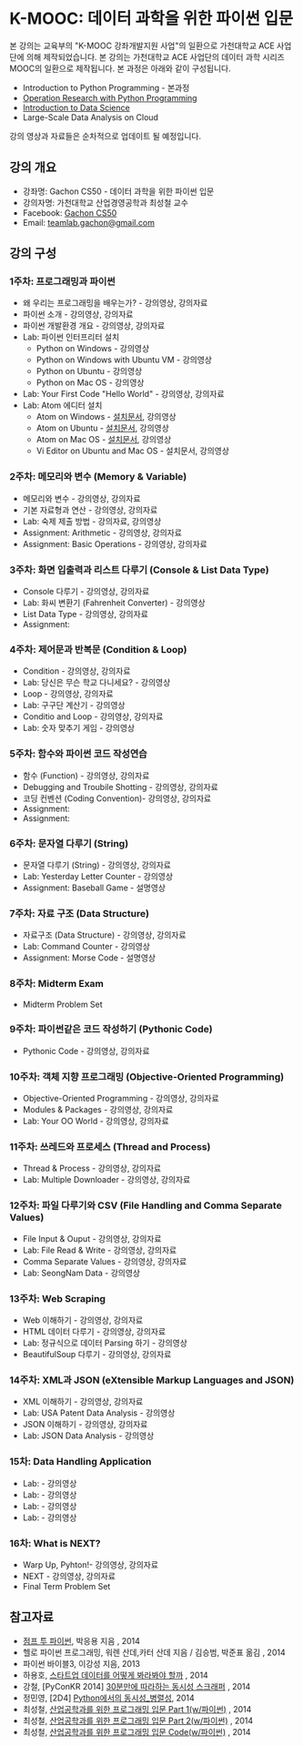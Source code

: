 K-MOOC: 데이터 과학을 위한 파이썬 입문
=========================

본 강의는 교육부의 "K-MOOC 강좌개발지원 사업"의 일환으로 가천대학교 ACE 사업단에
의해 제작되었습니다. 본 강의는 가천대학교 ACE 사업단의 데이터 과학 시리즈 MOOC의
일환으로 제작됩니다. 본 과정은 아래와 같이 구성됩니다.
- Introduction to Python Programming - 본과정
- [Operation Research with Python Programming](https://github.com/TeamLab/Gachon_CS50_OR_KMOOC)
- [Introduction to Data Science](https://github.com/TeamLab/data_school_at_gachon)
- Large-Scale Data Analysis on Cloud

강의 영상과 자료들은 순차적으로 업데이트 될 예정입니다.

## 강의 개요
* 강좌명: Gachon CS50 - 데이터 과학을 위한 파이썬 입문
* 강의자명: 가천대학교 산업경영공학과 최성철 교수
* Facebook: [Gachon CS50](https://www.facebook.com/GachonCS50) 
* Email: teamlab.gachon@gmail.com

## 강의 구성
### 1주차: 프로그래밍과 파이썬
- 왜 우리는 프로그래밍을 배우는가? - 강의영상, 강의자료
- 파이썬 소개 - 강의영상, 강의자료
- 파이썬 개발환경 개요 - 강의영상, 강의자료
- Lab: 파이썬 인터프리터 설치
    - Python on Windows - 강의영상
    - Python on Windows with Ubuntu VM - 강의영상
    - Python on Ubuntu - 강의영상
    - Python on Mac OS - 강의영상
- Lab: Your First Code "Hello World" - 강의영상, 강의자료
- Lab: Atom 에디터 설치
    - Atom on Windows - [설치문서](), 강의영상
    - Atom on Ubuntu - [설치문서](), 강의영상
    - Atom on Mac OS - [설치문서](), 강의영상
    - Vi Editor on Ubuntu and Mac OS - 설치문서, 강의영상

### 2주차: 메모리와 변수 (Memory & Variable)
- 메모리와 변수 - 강의영상, 강의자료
- 기본 자료형과 연산 - 강의영상, 강의자료
- Lab: 숙제 제출 방법 - 강의자료, 강의영상
- Assignment: Arithmetic - 강의영상, 강의자료
- Assignment: Basic Operations - 강의영상, 강의자료

### 3주차: 화면 입출력과 리스트 다루기 (Console & List Data Type)
- Console 다루기 - 강의영상, 강의자료
- Lab: 화씨 변환기 (Fahrenheit Converter) - 강의영상
- List Data Type - 강의영상, 강의자료
- Assignment:

### 4주차: 제어문과 반복문 (Condition & Loop)
- Condition - 강의영상, 강의자료
- Lab: 당신은 무슨 학교 다니세요? - 강의영상
- Loop - 강의영상, 강의자료
- Lab: 구구단 계산기 - 강의영상
- Conditio and Loop - 강의영상, 강의자료
- Lab: 숫자 맞추기 게임 - 강의영상

### 5주차: 함수와 파이썬 코드 작성연습
- 함수 (Function) - 강의영상, 강의자료
- Debugging and Troubile Shotting - 강의영상, 강의자료
- 코딩 컨벤션 (Coding Convention)- 강의영상, 강의자료
- Assignment:
- Assignment:

### 6주차: 문자열 다루기 (String)
- 문자열 다루기 (String) - 강의영상, 강의자료
- Lab: Yesterday Letter Counter - 강의영상
- Assignment: Baseball Game - 설명영상

### 7주차: 자료 구조 (Data Structure)
- 자료구조 (Data Structure) - 강의영상, 강의자료
- Lab: Command Counter - 강의영상
- Assignment: Morse Code - 설명영상

### 8주차: Midterm Exam
- Midterm Problem Set

### 9주차: 파이썬같은 코드 작성하기 (Pythonic Code)
- Pythonic Code - 강의영상, 강의자료

### 10주차: 객체 지향 프로그래밍 (Objective-Oriented Programming)
- Objective-Oriented Programming - 강의영상, 강의자료
- Modules & Packages - 강의영상, 강의자료
- Lab: Your OO World - 강의영상, 강의자료

### 11주차: 쓰레드와 프로세스 (Thread and Process)
- Thread & Process - 강의영상, 강의자료
- Lab: Multiple Downloader - 강의영상, 강의자료

### 12주차: 파일 다루기와 CSV (File Handling and Comma Separate Values)
- File Input & Ouput - 강의영상, 강의자료
- Lab: File Read & Write - 강의영상, 강의자료
- Comma Separate Values - 강의영상, 강의자료
- Lab: SeongNam Data - 강의영상

### 13주차: Web Scraping
- Web 이해하기 - 강의영상, 강의자료
- HTML 데이터 다루기 - 강의영상, 강의자료
- Lab: 정규식으로 데이터 Parsing 하기 - 강의영상
- BeautifulSoup 다루기 - 강의영상, 강의자료

### 14주차: XML과 JSON (eXtensible Markup Languages and JSON)
- XML 이해하기 - 강의영상, 강의자료
- Lab: USA Patent Data Analysis - 강의영상
- JSON 이해하기 - 강의영상, 강의자료
- Lab: JSON Data Analysis - 강의영상

### 15차: Data Handling Application
- Lab: - 강의영상
- Lab: - 강의영상
- Lab: - 강의영상
- Lab: - 강의영상

### 16차: What is NEXT?
- Warp Up, Pyhton!- 강의영상, 강의자료
- NEXT - 강의영상, 강의자료
- Final Term Problem Set

## 참고자료
- [점프 투 파이썬](https://wikidocs.net/book/1), 박응용 지음 , 2014
- 헬로 파이썬 프로그래밍, 워렌 산데,카터 산데 지음 / 김승범, 박준표 옮김 , 2014
- 파이썬 바이블3, 이강성 지음, 2013
- 하용호, [스타트업 데이터를 어떻게 봐라봐야 할까](http://www.slideshare.net/yongho/ss-32267675) , 2014
- 강철, [PyConKR 2014] [30분만에 따라하는 동시성 스크래퍼](http://www.slideshare.net/cornchz/pyconkr-2014-30) , 2014
- 정민영, [2D4] [Python에서의 동시성_병렬성](http://www.slideshare.net/deview/2d4python), 2014
- 최성철, [산업공학과를 위한 프로그래밍 입문 Part 1(w/파이썬)](http://www.slideshare.net/blissray/w-37771905) , 2014
- 최성철, [산업공학과를 위한 프로그래밍 입문 Part 2(w/파이썬)](http://www.slideshare.net/blissray/w-part-2) , 2014
- 최성철, [산업공학과를 위한 프로그래밍 입문 Code(w/파이썬)](https://github.com/TeamLab/gachon_python_class) , 2014